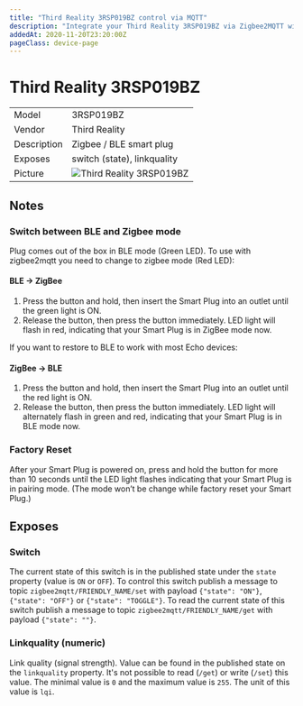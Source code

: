 ```yaml
---
title: "Third Reality 3RSP019BZ control via MQTT"
description: "Integrate your Third Reality 3RSP019BZ via Zigbee2MQTT with whatever smart home infrastructure you are using without the vendors bridge or gateway."
addedAt: 2020-11-20T23:20:00Z
pageClass: device-page
---
```


<!-- !!!! -->
<!-- ATTENTION: This file is auto-generated through docgen! -->
<!-- You can only edit the "Notes"-Section between the two comment lines "Notes BEGIN" and "Notes END". -->
<!-- Do not use h1 or h2 heading within "## Notes"-Section. -->
<!-- !!!! -->

# Third Reality 3RSP019BZ

|     |     |
|-----|-----|
| Model | 3RSP019BZ  |
| Vendor  | Third Reality  |
| Description | Zigbee / BLE smart plug |
| Exposes | switch (state), linkquality |
| Picture | ![Third Reality 3RSP019BZ](https://www.zigbee2mqtt.io/images/devices/3RSP019BZ.jpg) |


<!-- Notes BEGIN: You can edit here. Add "## Notes" headline if not already present. -->
## Notes

### Switch between BLE and Zigbee mode

Plug comes out of the box in BLE mode (Green LED). To use with zigbee2mqtt you need to change to zigbee mode (Red LED):
#### BLE → ZigBee
1. Press the button and hold, then insert the Smart Plug into an outlet until the green light
is ON.
2. Release the button, then press the button immediately. LED light will flash in red,
indicating that your Smart Plug is in ZigBee mode now.

If you want to restore to BLE to work with most Echo devices: 
#### ZigBee → BLE
1. Press the button and hold, then insert the Smart Plug into an outlet until the red light is
ON.
2. Release the button, then press the button immediately. LED light will alternately flash in
green and red, indicating that your Smart Plug is in BLE mode now.

### Factory Reset
After your Smart Plug is powered on, press and hold the button for more than 10 seconds
until the LED light flashes indicating that your Smart Plug is in pairing mode. (The mode won’t
be change while factory reset your Smart Plug.)
<!-- Notes END: Do not edit below this line -->



## Exposes

### Switch 
The current state of this switch is in the published state under the `state` property (value is `ON` or `OFF`).
To control this switch publish a message to topic `zigbee2mqtt/FRIENDLY_NAME/set` with payload `{"state": "ON"}`, `{"state": "OFF"}` or `{"state": "TOGGLE"}`.
To read the current state of this switch publish a message to topic `zigbee2mqtt/FRIENDLY_NAME/get` with payload `{"state": ""}`.

### Linkquality (numeric)
Link quality (signal strength).
Value can be found in the published state on the `linkquality` property.
It's not possible to read (`/get`) or write (`/set`) this value.
The minimal value is `0` and the maximum value is `255`.
The unit of this value is `lqi`.

